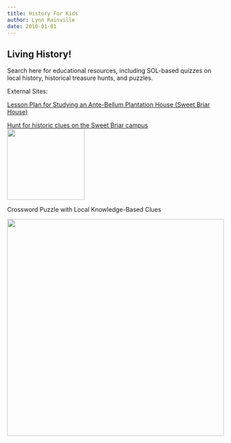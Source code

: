 ```yaml
---
title: History For Kids
author: Lynn Rainville
date: 2010-01-01
---
```


<h2>Living History!</h2>
<p>Search here for educational resources, including SOL-based quizzes on local history, historical treasure hunts, and puzzles. </p>
<p>External Sites:</p>
<p><a href="http://www.tusculum.sbc.edu/Teaching/sbplantation/index.shtml">Lesson Plan for Studying an Ante-Bellum Plantation House (Sweet Briar House) </a></p>
<p><a href="http://www.lynnrainville.org/teaching_letterboxing.shtml">Hunt for historic clues on the Sweet Briar campus</a><img src="/icon_letterbox.jpg" width="180" height="165" /></p>
<p><span class="readMore style5">Crossword Puzzle with Local Knowledge-Based Clues </span></p>
<p align="left"><img src="/PuzzleAmh.jpg" width="504" height="504" /></p>
